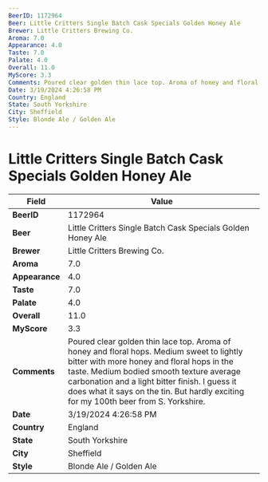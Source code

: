 ```yaml
---
BeerID: 1172964
Beer: Little Critters Single Batch Cask Specials Golden Honey Ale
Brewer: Little Critters Brewing Co.
Aroma: 7.0
Appearance: 4.0
Taste: 7.0
Palate: 4.0
Overall: 11.0
MyScore: 3.3
Comments: Poured clear golden thin lace top. Aroma of honey and floral hops. Medium sweet to lightly bitter with more honey and floral hops in the taste. Medium bodied smooth texture average carbonation and a light bitter finish. I guess it does what it says on the tin. But hardly exciting for my 100th beer from S. Yorkshire.
Date: 3/19/2024 4:26:58 PM
Country: England
State: South Yorkshire
City: Sheffield
Style: Blonde Ale / Golden Ale
---
```


# Little Critters Single Batch Cask Specials Golden Honey Ale

| Field         | Value |
|---------------|-------|
| **BeerID** | 1172964 |
| **Beer** | Little Critters Single Batch Cask Specials Golden Honey Ale |
| **Brewer** | Little Critters Brewing Co. |
| **Aroma** | 7.0 |
| **Appearance** | 4.0 |
| **Taste** | 7.0 |
| **Palate** | 4.0 |
| **Overall** | 11.0 |
| **MyScore** | 3.3 |
| **Comments** | Poured clear golden thin lace top. Aroma of honey and floral hops. Medium sweet to lightly bitter with more honey and floral hops in the taste. Medium bodied smooth texture average carbonation and a light bitter finish. I guess it does what it says on the tin. But hardly exciting for my 100th beer from S. Yorkshire. |
| **Date** | 3/19/2024 4:26:58 PM |
| **Country** | England |
| **State** | South Yorkshire |
| **City** | Sheffield |
| **Style** | Blonde Ale / Golden Ale |
